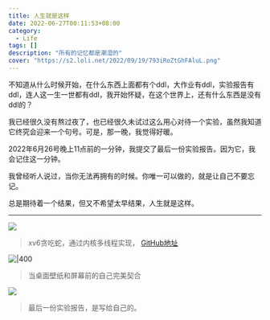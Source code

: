 ```yaml
---
title: 人生就是这样
date: 2022-06-27T00:11:53+08:00
category:
  - Life
tags: []
description: "所有的记忆都是潮湿的"
cover: "https://s2.loli.net/2022/09/19/793iRoZtGhFAluL.png"
---
```



不知道从什么时候开始，在什么东西上面都有个ddl，大作业有ddl，实验报告有ddl，连人这一生一世都有ddl，我开始怀疑，在这个世界上，还有什么东西是没有ddl的？

我已经很久没有熬过夜了，也已经很久未试过这么用心对待一个实验，虽然我知道它终究会迎来一个句号。可是，那一晚，我觉得好暖。

2022年6月26号晚上11点前的一分钟，我提交了最后一份实验报告。因为它，我会记住这一分钟。

我曾经听人说过，当你无法再拥有的时候。你唯一可以做的，就是让自己不要忘记。

总是期待着一个结果，但又不希望太早结果，人生就是这样。

---

![](https://s2.loli.net/2022/09/19/I5vUlZQ2gsN361W.jpg)

>xv6贪吃蛇，通过内核多线程实现， [GitHub地址](https://github.com/Junkher/xv6-riscv-plus)


![|400](https://s2.loli.net/2022/09/19/mYwikepnFMRxJ4Z.jpg)

> 当桌面壁纸和屏幕前的自己完美契合


![](https://s2.loli.net/2022/09/19/4kYDS795xdWisPM.jpg)

> 最后一份实验报告，是写给自己的。
